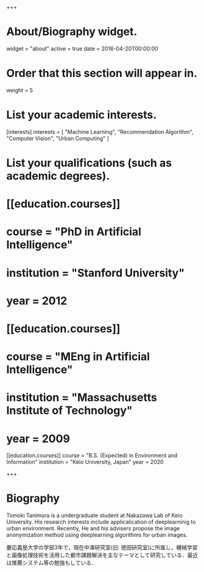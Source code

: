 +++
# About/Biography widget.
widget = "about"
active = true
date = 2016-04-20T00:00:00

# Order that this section will appear in.
weight = 5

# List your academic interests.
[interests]
  interests = [
    "Machine Learning",
    "Recommendation Algorithm",
    "Computer Vision",
    "Urban Computing"
  ]

# List your qualifications (such as academic degrees).
# [[education.courses]]
#   course = "PhD in Artificial Intelligence"
#   institution = "Stanford University"
#   year = 2012
# 
# [[education.courses]]
#   course = "MEng in Artificial Intelligence"
#   institution = "Massachusetts Institute of Technology"
#   year = 2009

[[education.courses]]
  course = "B.S. (Expected) in Environment and Information"
  institution = "Keio University, Japan"
  year = 2020
 
+++

# Biography
Tomoki Tanimura is a undergraduate student at Nakazawa Lab of Keio University. His research interests include applicalication of deeplearninig to urban environment. Recently, He and his advisers propose the image anonymization method using deeplearning algorithms for urban images.

慶応義塾大学の学部3年で，現在中澤研究室(旧: 徳田研究室)に所属し，機械学習と画像処理技術を活用した都市課題解決を主なテーマとして研究している．最近は推薦システム等の勉強もしている．

